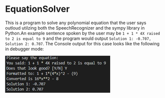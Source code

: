 # EquationSolver
This is a program to solve any polynomial equation that the user says outloud utilzing both the SpeechRecognizer and the sympy library in Python.An example sentence spoken by the user may be `1 + 1 * 4X raised to 2 is equal to 9` and the program would output `Solution 1: -0.707, Solution 2: 0.707`. The Console output for this case looks like the following in debugger mode:

![Demo 1](https://raw.githubusercontent.com/sarda-devesh/EquationSolver/master/Images/Demo1.png)
